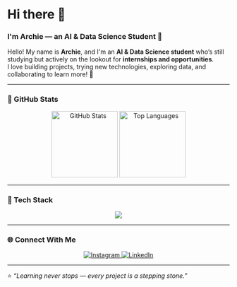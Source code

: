 # Hi there 👋  
### I'm Archie — an AI & Data Science Student 🚀  

Hello! My name is **Archie**, and I'm an **AI & Data Science student** who’s still studying but actively on the lookout for **internships and opportunities**.  
I love building projects, trying new technologies, exploring data, and collaborating to learn more! 🌱

---

### 💫 GitHub Stats

<p align="center">
  <img src="https://github-readme-stats.vercel.app/api?username=Archie-1308&show_icons=true&theme=tokyonight&hide_border=true" height="150" alt="GitHub Stats"/>
  <img src="https://github-readme-stats.vercel.app/api/top-langs/?username=Archie-1308&layout=compact&theme=tokyonight&hide_border=true" height="150" alt="Top Languages"/>
</p>

---

### 🧠 Tech Stack

<p align="center">
  <img src="https://skillicons.dev/icons?i=python,pandas,numpy,js,html,css,git,vscode,postgres" />
</p>

---

### 🌐 Connect With Me

<p align="center">
  <a href="https://www.instagram.com/ssshhrutika" target="_blank">
    <img src="https://img.shields.io/badge/Instagram-E4405F?style=for-the-badge&logo=instagram&logoColor=white" alt="Instagram"/>
  </a>
  <a href="https://www.linkedin.com/in/archana-pand/" target="_blank">
    <img src="https://img.shields.io/badge/LinkedIn-0077B5?style=for-the-badge&logo=linkedin&logoColor=white" alt="LinkedIn"/>
  </a>
</p>

---

⭐ *“Learning never stops — every project is a stepping stone.”*


<!--
**Archie-1308/Archie-1308** is a ✨ _special_ ✨ repository because its `README.md` (this file) appears on your GitHub profile.

Here are some ideas to get you started:

- 🔭 I’m currently working on ...
- 🌱 I’m currently learning ...
- 👯 I’m looking to collaborate on ...
- 🤔 I’m looking for help with ...
- 💬 Ask me about ...
- 📫 How to reach me: ...
- 😄 Pronouns: ...
- ⚡ Fun fact: ...
-->
